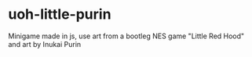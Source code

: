 # uoh-little-purin
Minigame made in js, use art from a bootleg NES game "Little Red Hood" and art by Inukai Purin
